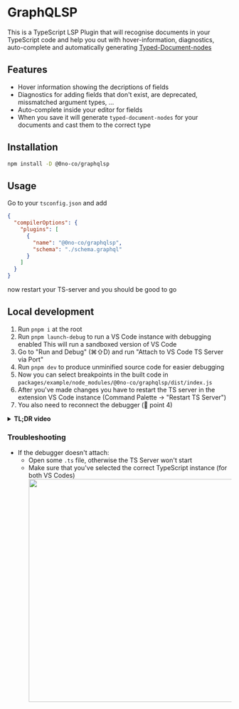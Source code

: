 # GraphQLSP

This is a TypeScript LSP Plugin that will recognise documents in your
TypeScript code and help you out with hover-information, diagnostics,
auto-complete and automatically generating [Typed-Document-nodes](https://the-guild.dev/graphql/codegen/plugins/typescript/typed-document-node)

## Features

- Hover information showing the decriptions of fields
- Diagnostics for adding fields that don't exist, are deprecated, missmatched argument types, ...
- Auto-complete inside your editor for fields
- When you save it will generate `typed-document-nodes` for your documents and cast them to the correct type

## Installation

```sh
npm install -D @0no-co/graphqlsp
```

## Usage

Go to your `tsconfig.json` and add

```json
{
  "compilerOptions": {
    "plugins": [
      {
        "name": "@0no-co/graphqlsp",
        "schema": "./schema.graphql"
      }
    ]
  }
}
```

now restart your TS-server and you should be good to go

## Local development

1. Run `pnpm i` at the root
1. Run `pnpm launch-debug` to run a VS Code instance with debugging enabled This will run a sandboxed version of VS Code
1. Go to "Run and Debug" (⌘⇧D) and run "Attach to VS Code TS Server via Port"
1. Run `pnpm dev` to produce unminified source code for easier debugging
1. Now you can select breakpoints in the built code in `packages/example/node_modules/@0no-co/graphqlsp/dist/index.js`
1. After you've made changes you have to restart the TS server in the extension VS Code instance (Command Palette -> "Restart TS Server")
1. You also need to reconnect the debugger (🔄 point 4)

<details>
  <summary><b>TL;DR video</b></summary>

https://user-images.githubusercontent.com/571589/232340571-4fcf0c97-6817-497f-bee9-7be07baeb10e.mp4

</details>
  
### Troubleshooting

- If the debugger doesn't attach:
  - Open some `.ts` file, otherwise the TS Server won't start
  - Make sure that you've selected the correct TypeScript instance (for both VS Codes)
    <img src="https://user-images.githubusercontent.com/571589/232340638-1ba61c96-7aed-46ae-a192-0d2c070d18fb.png" height=500 />
